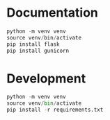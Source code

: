 # Documentation
```cpp
python -m venv venv
source venv/bin/activate
pip install flask
pip install gunicorn
```
# Development
```python
python -m venv venv
source venv/bin/activate
pip install -r requirements.txt
```
